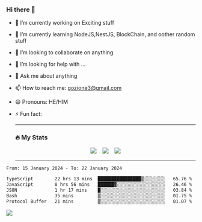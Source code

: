 ### Hi there 👋

<!--
**charlieScript/charlieScript** is a ✨ _special_ ✨ repository because its `README.md` (this file) appears on your GitHub profile.

Here are some ideas to get you started: -->

- 🔭 I’m currently working on Exciting stuff
- 🌱 I’m currently learning NodeJS,NestJS, BlockChain, and oother random stuff
- 👯 I’m looking to collaborate on anything
- 🤔 I’m looking for help with ...
- 💬 Ask me about anything
- 📫 How to reach me: gozione3@gmail.com
- 😄 Pronouns: HE/HIM
- ⚡ Fun fact:


  ---

  ### :fire: My Stats

  <div id="stats" align="center">
  <img src="http://github-readme-streak-stats.herokuapp.com?user=charlieScript&theme=dark&date_format=M%20j%5B%2C%20Y%5D" />&nbsp;&nbsp;&nbsp;
  <img src="https://github-readme-stats.vercel.app/api/top-langs/?username=charlieScript&layout=compact&theme=vision-friendly-dark"/>&nbsp;&nbsp;&nbsp;
  <img src="https://github-readme-stats.vercel.app/api?username=charlieScript&show_icons=true&theme=radical"/>
  </div>

  ---



<!--START_SECTION:waka-->

```txt
From: 15 January 2024 - To: 22 January 2024

TypeScript        22 hrs 13 mins  ████████████████▒░░░░░░░░   65.76 %
JavaScript        8 hrs 56 mins   ██████▓░░░░░░░░░░░░░░░░░░   26.46 %
JSON              1 hr 17 mins    █░░░░░░░░░░░░░░░░░░░░░░░░   03.84 %
Bash              35 mins         ▒░░░░░░░░░░░░░░░░░░░░░░░░   01.75 %
Protocol Buffer   21 mins         ▒░░░░░░░░░░░░░░░░░░░░░░░░   01.07 %
```

<!--END_SECTION:waka-->
![](https://komarev.com/ghpvc/?username=charlieScript)
